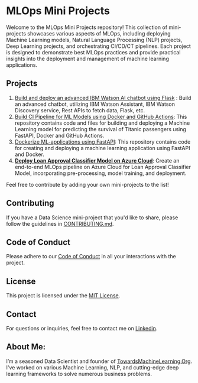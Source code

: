 # MLOps Mini Projects

Welcome to the MLOps Mini Projects repository! This collection of mini-projects showcases various aspects of MLOps, including deploying Machine Learning models, Natural Language Processing (NLP) projects, Deep Learning projects, and orchestrating CI/CD/CT pipelines. Each project is designed to demonstrate best MLOps practices and provide practical insights into the deployment and management of machine learning applications.

## Projects

1. [Build and deploy an advanced IBM Watson AI chatbot using Flask](https://github.com/Praveen76/Build-and-deploy-an-advanced-IBM-Watson-AI-chatbot-using-Flask) : Build an advanced chatbot, utilizing IBM Watson Assistant, IBM Watson Discovery service, Rest APIs to fetch data, Flask, etc.
2. [Build CI Pipeline for ML Models using Docker and GitHub Actions](https://github.com/Praveen76/Build-CI-pipeline-for-ML-models-using-Docker-and-GitHub-Actions): This repository contains code and files for building and deploying a Machine Learning model for predicting the survival of Titanic passengers using FastAPI, Docker and GitHub Actions.
3. [Dockerize ML-applications using FastAPI](https://github.com/Praveen76/Dockerize-ML-applications-using-FastAPI/): This repository contains code for creating and deploying a machine learning application using FastAPI and Docker.
4. [**Deploy Loan Approval Classifier Model on Azure Cloud**](https://github.com/Praveen76/Deploy-Loan-Approval-Classifier-on-Azure-cloud): Create an end-to-end MLOps pipeline on Azure Cloud for Loan Approval Classifier Model, incorporating pre-processing, model training, and deployment.

Feel free to contribute by adding your own mini-projects to the list!

## Contributing

If you have a Data Science mini-project that you'd like to share, please follow the guidelines in [CONTRIBUTING.md](https://github.com/Praveen76/Data-Science-Mini-Projects/blob/main/contributing.md).

## Code of Conduct
Please adhere to our [Code of Conduct](https://github.com/Praveen76/Data-Science-Mini-Projects/blob/main/CODE_OF_CONDUCT.md) in all your interactions with the project.

## License

This project is licensed under the [MIT License](LICENSE).

## Contact

For questions or inquiries, feel free to contact me on [Linkedin](https://www.linkedin.com/in/praveen-kumar-anwla-49169266/).

## **About Me**:
I’m a seasoned Data Scientist and founder of [TowardsMachineLearning.Org](https://towardsmachinelearning.org/). I've worked on various Machine Learning, NLP, and cutting-edge deep learning frameworks to solve numerous business problems.
